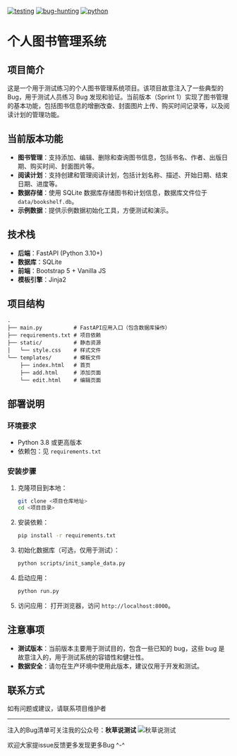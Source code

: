 [![testing](https://img.shields.io/badge/topic-testing-blue)]()
[![bug-hunting](https://img.shields.io/badge/topic-bug__hunting-red)]()
[![python](https://img.shields.io/badge/topic-python-green)]()



# 个人图书管理系统

## 项目简介

这是一个用于测试练习的个人图书管理系统项目。该项目故意注入了一些典型的 Bug，用于测试人员练习 Bug 发现和验证。当前版本（Sprint 1）实现了图书管理的基本功能，包括图书信息的增删改查、封面图片上传、购买时间记录等，以及阅读计划的管理功能。

## 当前版本功能

- **图书管理**：支持添加、编辑、删除和查询图书信息，包括书名、作者、出版日期、购买时间、封面图片等。
- **阅读计划**：支持创建和管理阅读计划，包括计划名称、描述、开始日期、结束日期、进度等。
- **数据存储**：使用 SQLite 数据库存储图书和计划信息，数据库文件位于 `data/bookshelf.db`。
- **示例数据**：提供示例数据初始化工具，方便测试和演示。

## 技术栈

- **后端**：FastAPI (Python 3.10+)
- **数据库**：SQLite
- **前端**：Bootstrap 5 + Vanilla JS
- **模板引擎**：Jinja2

## 项目结构

```
.
├── main.py          # FastAPI应用入口（包含数据库操作）
├── requirements.txt # 项目依赖
├── static/          # 静态资源
│   └── style.css    # 样式文件
└── templates/       # 模板文件
    ├── index.html   # 首页
    ├── add.html     # 添加页面
    └── edit.html    # 编辑页面
```

## 部署说明

### 环境要求

- Python 3.8 或更高版本
- 依赖包：见 `requirements.txt`

### 安装步骤

1. 克隆项目到本地：
   ```bash
   git clone <项目仓库地址>
   cd <项目目录>
   ```

2. 安装依赖：
   ```bash
   pip install -r requirements.txt
   ```

3. 初始化数据库（可选，仅用于测试）：
   ```bash
   python scripts/init_sample_data.py
   ```

4. 启动应用：
   ```bash
   python run.py
   ```

5. 访问应用：
   打开浏览器，访问 `http://localhost:8000`。

## 注意事项

- **测试版本**：当前版本主要用于测试目的，包含一些已知的 bug，这些 bug 是故意注入的，用于测试系统的容错性和健壮性。
- **数据安全**：请勿在生产环境中使用此版本，建议仅用于开发和测试。

## 联系方式

如有问题或建议，请联系项目维护者 

---

注入的Bug清单可关注我的公众号：**秋草说测试**
![秋草说测试](https://github.com/user-attachments/assets/bf1177a9-5eeb-4079-a118-a22fe2e511dd)

欢迎大家提issue反馈更多发现更多Bug ^-^

